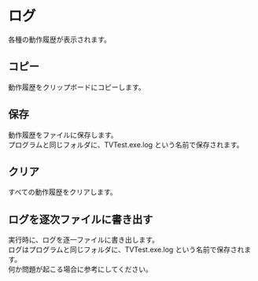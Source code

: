 # ログ

各種の動作履歴が表示されます。

## コピー

動作履歴をクリップボードにコピーします。

## 保存

動作履歴をファイルに保存します。  
プログラムと同じフォルダに、TVTest.exe.log という名前で保存されます。

## クリア

すべての動作履歴をクリアします。

## ログを逐次ファイルに書き出す

実行時に、ログを逐一ファイルに書き出します。  
ログはプログラムと同じフォルダに、TVTest.exe.log という名前で保存されます。  
何か問題が起こる場合に参考にしてください。

